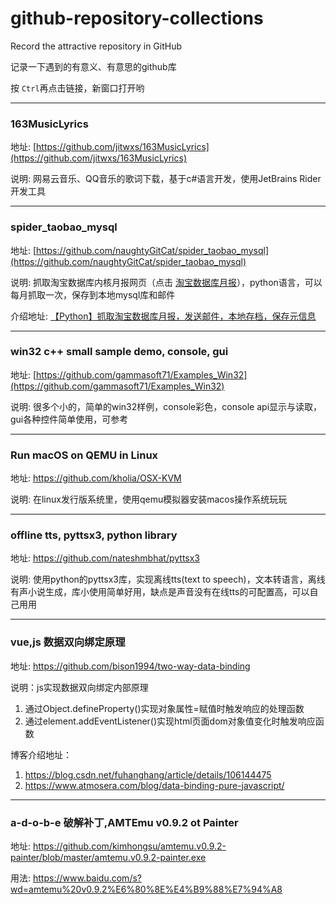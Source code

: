 # github-repository-collections
Record the attractive repository in GitHub

记录一下遇到的有意义、有意思的github库

按 `Ctrl`再点击链接，新窗口打开哟

---

### 163MusicLyrics

地址: [https://github.com/jitwxs/163MusicLyrics](https://github.com/jitwxs/163MusicLyrics)

说明: 网易云音乐、QQ音乐的歌词下载，基于c#语言开发，使用JetBrains Rider开发工具

---

### spider_taobao_mysql 

地址: [https://github.com/naughtyGitCat/spider_taobao_mysql](https://github.com/naughtyGitCat/spider_taobao_mysql)

说明: 抓取淘宝数据库内核月报网页（点击 [淘宝数据库月报](http://mysql.taobao.org/monthly/)），python语言，可以每月抓取一次，保存到本地mysql库和邮件

介绍地址: [【Python】抓取淘宝数据库月报，发送邮件，本地存档，保存元信息](https://blog.51cto.com/l0vesql/2299836)

---

### win32 c++ small sample demo, console, gui

地址: [https://github.com/gammasoft71/Examples_Win32](https://github.com/gammasoft71/Examples_Win32)

说明: 很多个小的，简单的win32样例，console彩色，console api显示与读取，gui各种控件简单使用，可参考

---

### Run macOS on QEMU in Linux

地址: https://github.com/kholia/OSX-KVM

说明: 在linux发行版系统里，使用qemu模拟器安装macos操作系统玩玩

---

### offline tts, pyttsx3, python library

地址: https://github.com/nateshmbhat/pyttsx3

说明: 使用python的pyttsx3库，实现离线tts(text to speech)，文本转语言，离线有声小说生成，库小使用简单好用，缺点是声音没有在线tts的可配置高，可以自己用用

---

### vue,js 数据双向绑定原理

地址: https://github.com/bison1994/two-way-data-binding

说明：js实现数据双向绑定内部原理

1) 通过Object.defineProperty()实现对象属性=赋值时触发响应的处理函数
2) 通过element.addEventListener()实现html页面dom对象值变化时触发响应函数

博客介绍地址：
1) https://blog.csdn.net/fuhanghang/article/details/106144475
2) https://www.atmosera.com/blog/data-binding-pure-javascript/

---

### a-d-o-b-e 破解补丁,AMTEmu v0.9.2 ot Painter

地址: https://github.com/kimhongsu/amtemu.v0.9.2-painter/blob/master/amtemu.v0.9.2-painter.exe

用法: https://www.baidu.com/s?wd=amtemu%20v0.9.2%E6%80%8E%E4%B9%88%E7%94%A8
